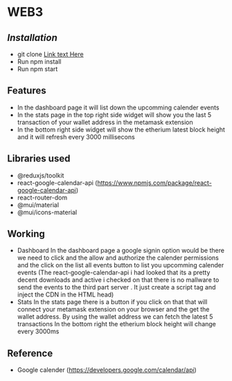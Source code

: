 # WEB3 
## _Installation_
- git clone [Link text Here](https://github.com/navinbalaji/web3)
- Run npm install
- Run npm start

## Features

- In the dashboard page it will list down the upcomming calender events
- In the stats page in the top right side widget will show you the last 5 transaction of your wallet address in the metamask extension
- In the bottom right side widget will show the etherium latest block height and it will refresh every 3000 millisecons

## Libraries used
- @reduxjs/toolkit
- react-google-calendar-api (https://www.npmjs.com/package/react-google-calendar-api)
- react-router-dom
- @mui/material
- @mui/icons-material

## Working
  - Dashboard
        In the dashboard page a google signin option would be there we need to click and the allow and authorize the calender permissions and the click on the list all events button to list you upcomming calender events
        (The react-google-calendar-api i had looked that its a pretty decent downloads and active i checked on that there is no mallware to send the events to the third part server . It just create a script tag and inject the CDN in the HTML head)
   - Stats
         In the stats page there is a button if you click on that that will connect your metamask extension on your browser and the get the wallet address.
         By using the wallet address we can fetch the latest 5 transactions
         In the bottom right the etherium block height will change every 3000ms

## Reference
   - Google calender (https://developers.google.com/calendar/api)
